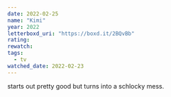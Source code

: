 ```yaml
---
date: 2022-02-25
name: "Kimi"
year: 2022
letterboxd_uri: "https://boxd.it/2BQvBb"
rating: 
rewatch: 
tags:
  - tv
watched_date: 2022-02-23
---
```


starts out pretty good but turns into a schlocky mess.
